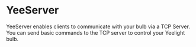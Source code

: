 # YeeServer

YeeServer enables clients to communicate with your bulb via a TCP Server. You can send basic commands to the TCP server to control your Yeelight bulb.
